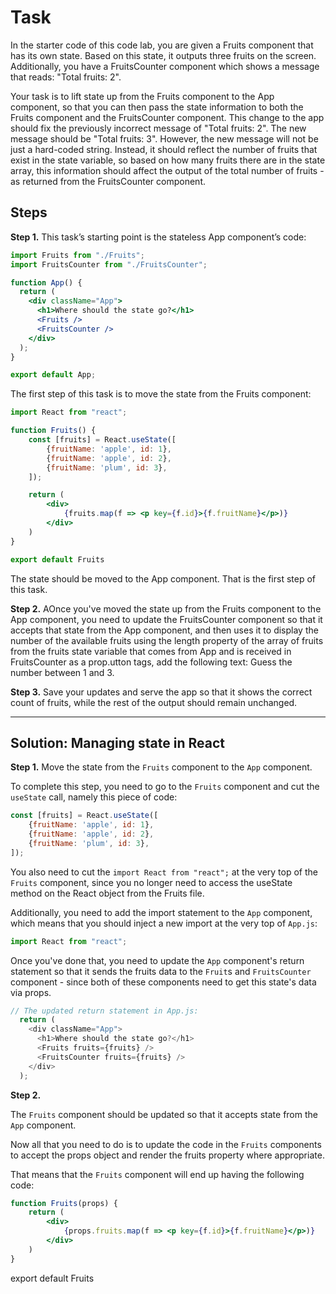 # Task

In the starter code of this code lab, you are given a Fruits component that has its own state. Based on this state, it outputs three fruits on the screen. Additionally, you have a FruitsCounter component which shows a message that reads: "Total fruits: 2".

Y​our task is to lift state up from the Fruits component to the App component, so that you can then pass the state information to both the Fruits component and the FruitsCounter component. This change to the app should fix the previously incorrect message of "Total fruits: 2".  The new message should be "Total fruits: 3".  However, the new message will not be just a hard-coded string. Instead, it should reflect the number of fruits that exist in the state variable, so based on how many fruits there are in the state array, this information should affect the output of the total number of fruits - as returned from the FruitsCounter component.

## Steps

**Step 1.** This task’s starting point is the stateless App component’s code:
```jsx
import Fruits from "./Fruits";
import FruitsCounter from "./FruitsCounter";

function App() {
  return (
    <div className="App">
      <h1>Where should the state go?</h1>
      <Fruits />
      <FruitsCounter />
    </div>
  );
}

export default App;
```

The first step of this task is to move the state from the Fruits component:
```jsx
import React from "react";

function Fruits() {
    const [fruits] = React.useState([
        {fruitName: 'apple', id: 1},
        {fruitName: 'apple', id: 2},
        {fruitName: 'plum', id: 3},
    ]);

    return (
        <div>
            {fruits.map(f => <p key={f.id}>{f.fruitName}</p>)}
        </div>
    )
}

export default Fruits
```

The state should be moved to the App component. That is the first step of this task.

**Step 2.** AOnce you've moved the state up from the Fruits component to the App component, you need to update the FruitsCounter component so that it accepts that state from the App component, and then uses it to display the number of the available fruits using the length property of the array of fruits from the fruits state variable that comes from App and is received in FruitsCounter as a prop.utton tags, add the following text: Guess the number between 1 and 3. 

**Step 3.** Save your updates and serve the app so that it shows the correct count of fruits, while the rest of the output should remain unchanged.

***

## Solution: Managing state in React

**Step 1.**
Move the state from the ```Fruits``` component to the ```App``` component.

To complete this step, you need to go to the 
```Fruits``` component and cut the ```useState``` call, namely this piece of code:

```jsx
const [fruits] = React.useState([
    {fruitName: 'apple', id: 1},
    {fruitName: 'apple', id: 2},
    {fruitName: 'plum', id: 3},
]);
```

You also need to cut the ```import React from "react";``` at the very top of the ```Fruits``` component, since you no longer need to access the useState method on the React object from the Fruits file. 

Additionally, you need to add the import statement to the ```App``` component, which means that you should inject a new import at the very top of ```App.js```:

```js
import React from "react";
```

Once you've done that, you need to update the ```App``` component's return statement so that it sends the fruits data to the ```Fruit```s and ```FruitsCounter``` component - since both of these components need to get this state's data via props.


```js
// The updated return statement in App.js:
  return (
    <div className="App">
      <h1>Where should the state go?</h1>
      <Fruits fruits={fruits} />
      <FruitsCounter fruits={fruits} />
    </div>
  );
  ```
  
**Step 2.**

The ```Fruits``` component should be updated so that it accepts state from the ```App``` component.

Now all that you need to do is to update the code in the ```Fruits``` components to accept the props object and render the fruits property where appropriate.

That means that the ```Fruits``` component will end up having the following code:

```jsx
function Fruits(props) {
    return (
        <div>
            {props.fruits.map(f => <p key={f.id}>{f.fruitName}</p>)}
        </div>
    )
}
```

export default Fruits
